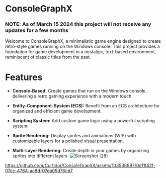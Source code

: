# ConsoleGraphX

### NOTE: As of March 15 2024 this project will not receive any updates for a few months

Welcome to ConsoleGraphX, a minimalistic game engine designed to create retro-style games running on the Windows console. This project provides a foundation for game development in a nostalgic, text-based environment, reminiscent of classic titles from the past.

# Features
* **Console-Based:** Create games that run on the Windows console, delivering a retro gaming experience with a modern touch.

* **Entity-Component-System (ECS):** Benefit from an ECS architecture for organized and efficient game development.
  
* **Scripting System:** Add custom game logic using a powerful scripting system.

* **Sprite Rendering:** Display sprites and animations (WIP) with customizable layers for a polished visual presentation.

* **Multi-Layer Rendering:** Create depth in your games by organizing sprites into different layers.
![Screenshot (28)](https://github.com/Curtidor/ConsoleGraphX/assets/103538997/6cc061ea-79d0-41e6-b3f2-f4d2a7d2e323)

https://github.com/Curtidor/ConsoleGraphX/assets/103538997/0df1f42f-07cc-4764-ac8d-07ea05d76cd7
